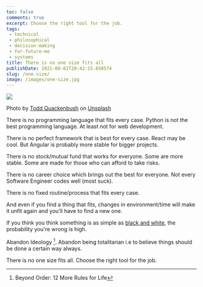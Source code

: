 ```yaml
---
toc: false
comments: true
excerpt: Choose the right tool for the job.
tags:
 - technical
 - philosophical
 - decision-making
 - for-future-me
 - systems
title: There is no one size fits all
publishDate: 2021-08-01T20:42:15.658574
slug: /one-size/
image: /images/one-size.jpg
---
```

![](/images/one-size.jpg)

Photo by <a href="https://unsplash.com/@toddquackenbush?utm_source=unsplash&utm_medium=referral&utm_content=creditCopyText">Todd Quackenbush</a> on <a href="https://unsplash.com/s/photos/tools?utm_source=unsplash&utm_medium=referral&utm_content=creditCopyText">Unsplash</a>
  

There is no programming language that fits every case. Python is not the best programming language. At least not for web development.

There is no perfect framework that is best for every case. React may be cool. But Angular is probably more stable for bigger projects.

There is no stock/mutual fund that works for everyone. Some are more stable. Some are made for those who can afford to take risks.

There is no career choice which brings out the best for everyone. Not every Software Engineer codes well (most suck). 

There is no fixed routine/process that fits every case.

And even if you find a thing that fits, changes in environment/time will make it unfit again and you’ll have to find a new one.

If you think you think something is as simple as [black and white](/black_white), the probability you're wrong is high.

Abandon Ideology [^1]. Abandon being totalitarian i.e to believe things should be done a certain way always. 

There is no one size fits all. Choose the right tool for the job.

[^1]: Beyond Order: 12 More Rules for Life